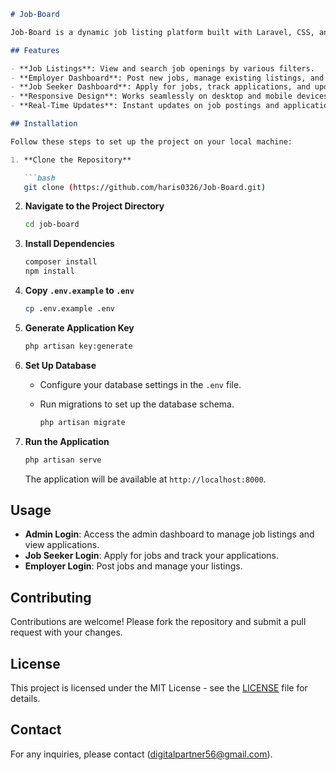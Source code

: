 ```markdown
# Job-Board

Job-Board is a dynamic job listing platform built with Laravel, CSS, and JavaScript. It provides an intuitive interface for job seekers and employers to connect efficiently, offering features like job search, filtering, and application management.

## Features

- **Job Listings**: View and search job openings by various filters.
- **Employer Dashboard**: Post new jobs, manage existing listings, and view applications.
- **Job Seeker Dashboard**: Apply for jobs, track applications, and update profiles.
- **Responsive Design**: Works seamlessly on desktop and mobile devices.
- **Real-Time Updates**: Instant updates on job postings and applications.

## Installation

Follow these steps to set up the project on your local machine:

1. **Clone the Repository**

   ```bash
   git clone (https://github.com/haris0326/Job-Board.git)
   ```

2. **Navigate to the Project Directory**

   ```bash
   cd job-board
   ```

3. **Install Dependencies**

   ```bash
   composer install
   npm install
   ```

4. **Copy `.env.example` to `.env`**

   ```bash
   cp .env.example .env
   ```

5. **Generate Application Key**

   ```bash
   php artisan key:generate
   ```

6. **Set Up Database**

   - Configure your database settings in the `.env` file.
   - Run migrations to set up the database schema.

     ```bash
     php artisan migrate
     ```

7. **Run the Application**

   ```bash
   php artisan serve
   ```

   The application will be available at `http://localhost:8000`.

## Usage

- **Admin Login**: Access the admin dashboard to manage job listings and view applications.
- **Job Seeker Login**: Apply for jobs and track your applications.
- **Employer Login**: Post jobs and manage your listings.

## Contributing

Contributions are welcome! Please fork the repository and submit a pull request with your changes.

## License

This project is licensed under the MIT License - see the [LICENSE](LICENSE) file for details.

## Contact

For any inquiries, please contact (digitalpartner56@gmail.com).
```
